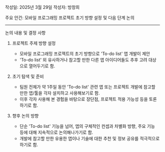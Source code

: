 작성일: 2025년 3월 29일
작성자: 방창희

주요 안건: 모바일 프로그래밍 프로젝트 초기 방향 설정 및 다음 단계 논의

---

논의 내용 및 결정 사항

1.  프로젝트 주제 방향 설정
    *   모바일 프로그래밍 프로젝트의 초기 방향으로 'To-do list' 앱 개발이 제안
    *   'To-do list' 외 유사하거나 참고할 만한 다른 앱 아이디어들도 추후 고려 대상으로 열어두기로 함.

2.  초기 탐색 및 준비
    *   팀원 전체가 약 1주일 동안 'To-do list' 관련 앱 또는 프로젝트 개발에 참고할 만한 앱/툴을 각자 설치하고 사용해보기로 함.
    *   이후 각자 사용해 본 경험을 바탕으로 장단점, 프로젝트 적용 가능성 등을 토론하기로 함.

3.  향후 논의 방향
    *   단순 'To-do list' 기능을 넘어, 앱의 구체적인 컨셉과 차별화 방향, 주요 기능 등에 대해 지속적으로 논의해나가기로 함.
    *   개발에 참고할 만한 유용한 앱이나 기술에 대한 추천 및 정보 공유를 적극적으로 하기로 함.
